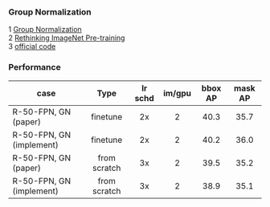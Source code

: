 ### Group Normalization
1 [Group Normalization](https://arxiv.org/abs/1803.08494)  
2 [Rethinking ImageNet Pre-training](https://arxiv.org/abs/1811.08883)  
3 [official code](https://github.com/facebookresearch/Detectron/blob/master/projects/GN/README.md)  


### Performance
|      case                  |    Type      |  lr schd  |  im/gpu | bbox AP | mask AP |
|----------------------------|:------------:|:---------:|:-------:|:-------:|:-------:|
|   R-50-FPN, GN (paper)     | finetune     |    2x     |   2     |   40.3  |  35.7   |
|   R-50-FPN, GN (implement) | finetune     |    2x     |   2     |   40.2  |  36.0   |
|   R-50-FPN, GN (paper)     | from scratch |    3x     |   2     |   39.5  |  35.2   |
|   R-50-FPN, GN (implement) | from scratch |    3x     |   2     |   38.9  |  35.1   |
